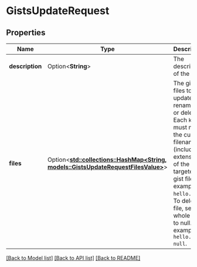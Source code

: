 # GistsUpdateRequest

## Properties

Name | Type | Description | Notes
------------ | ------------- | ------------- | -------------
**description** | Option<**String**> | The description of the gist. | [optional]
**files** | Option<[**std::collections::HashMap<String, models::GistsUpdateRequestFilesValue>**](gists_update_request_files_value.md)> | The gist files to be updated, renamed, or deleted. Each `key` must match the current filename (including extension) of the targeted gist file. For example: `hello.py`.  To delete a file, set the whole file to null. For example: `hello.py : null`. | [optional]

[[Back to Model list]](../README.md#documentation-for-models) [[Back to API list]](../README.md#documentation-for-api-endpoints) [[Back to README]](../README.md)


